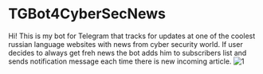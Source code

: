 # TGBot4CyberSecNews
Hi! This is my bot for Telegram that tracks for updates at one of the coolest russian language websites with news from cyber security world.
If user decides to always get freh news the bot adds him to subscribers list and sends notification message each time there is new incoming article.
![1](https://user-images.githubusercontent.com/74214333/153587160-9567fdf5-d90f-4b3e-9380-453c59b87f12.PNG)
